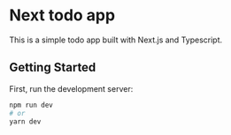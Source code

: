 # Next todo app

This is a simple todo app built with Next.js and Typescript.

## Getting Started

First, run the development server:

```bash
npm run dev
# or
yarn dev
```
